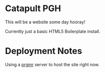 # Catapult PGH

This will be a website some day hooray!

Currently just a basic HTML5 Boilerplate install.


# Deployment Notes

Using a [prgmr](http://prgmr.com/) server to host the site right now.
